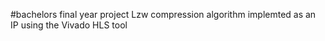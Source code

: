 #bachelors final year project 
Lzw compression algorithm implemted as an IP using the Vivado HLS tool
